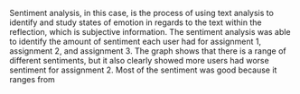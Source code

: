 Sentiment analysis, in this case, is the process of using text analysis to identify and study states of emotion in regards to the text within the reflection, which is subjective information. The sentiment analysis was able to identify the amount of sentiment each user had for assignment 1, assignment 2, and assignment 3. The graph shows that there is a range of different sentiments, but it also clearly showed more users had worse sentiment for assignment 2. Most of the sentiment was good because it ranges from 
